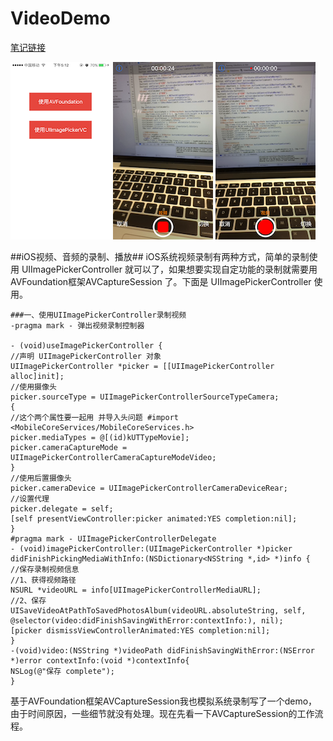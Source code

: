 # VideoDemo
[笔记链接](https://github.com/icoder20150719/VideoDemo/blob/master/AVFoundation学习.html)

![image](https://github.com/icoder20150719/VideoDemo/blob/master/image/001.PNG)
![image](https://github.com/icoder20150719/VideoDemo/blob/master/image/002.PNG)
![image](https://github.com/icoder20150719/VideoDemo/blob/master/image/003.PNG)

##iOS视频、音频的录制、播放##
iOS系统视频录制有两种方式，简单的录制使用 UIImagePickerController 就可以了，如果想要实现自定功能的录制就需要用AVFoundation框架AVCaptureSession 了。下面是  UIImagePickerController 使用。

    ###一、使用UIImagePickerController录制视频
    -pragma mark - 弹出视频录制控制器

    - (void)useImagePickerController {
    //声明 UIImagePickerController 对象
    UIImagePickerController *picker = [[UIImagePickerController alloc]init];
    //使用摄像头
    picker.sourceType = UIImagePickerControllerSourceTypeCamera;
    {
    //这个两个属性要一起用 并导入头问题 #import <MobileCoreServices/MobileCoreServices.h>
    picker.mediaTypes = @[(id)kUTTypeMovie];
    picker.cameraCaptureMode = UIImagePickerControllerCameraCaptureModeVideo;
    }
    //使用后置摄像头
    picker.cameraDevice = UIImagePickerControllerCameraDeviceRear;
    //设置代理
    picker.delegate = self;
    [self presentViewController:picker animated:YES completion:nil];
    }
    #pragma mark - UIImagePickerControllerDelegate
    - (void)imagePickerController:(UIImagePickerController *)picker didFinishPickingMediaWithInfo:(NSDictionary<NSString *,id> *)info {
    //保存录制视频信息
    //1、获得视频路径
    NSURL *videoURL = info[UIImagePickerControllerMediaURL];
    //2、保存
    UISaveVideoAtPathToSavedPhotosAlbum(videoURL.absoluteString, self, @selector(video:didFinishSavingWithError:contextInfo:), nil);
    [picker dismissViewControllerAnimated:YES completion:nil];
    }
    -(void)video:(NSString *)videoPath didFinishSavingWithError:(NSError *)error contextInfo:(void *)contextInfo{
    NSLog(@"保存 complete");
    } 
基于AVFoundation框架AVCaptureSession我也模拟系统录制写了一个demo，由于时间原因，一些细节就没有处理。现在先看一下AVCaptureSession的工作流程。







